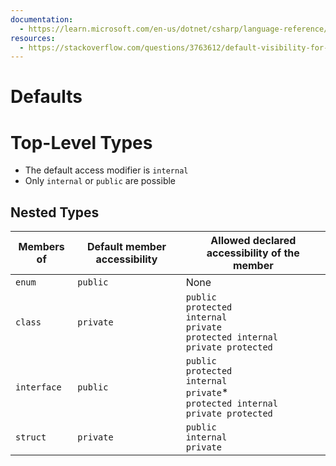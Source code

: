 ```yaml
---
documentation:
  - https://learn.microsoft.com/en-us/dotnet/csharp/language-reference/keywords/access-modifiers
resources:
  - https://stackoverflow.com/questions/3763612/default-visibility-for-c-sharp-classes-and-members-fields-methods-etc
---
```

# Defaults
# Top-Level Types
- The default access modifier is `internal`
- Only `internal` or `public` are possible
## Nested Types
| **Members of** | **Default member accessibility** | **Allowed declared accessibility of the member**                                                             |
| -------------- | -------------------------------- | ------------------------------------------------------------------------------------------------------------ |
| `enum`         | `public`                         | None                                                                                                         |
| `class`        | `private`                        | `public`  <br>`protected`  <br>`internal`  <br>`private`  <br>`protected internal`  <br>`private protected`  |
| `interface`    | `public`                         | `public`  <br>`protected`  <br>`internal`  <br>`private`*  <br>`protected internal`  <br>`private protected` |
| `struct`       | `private`                        | `public`  <br>`internal`  <br>`private`                                                                      |
